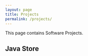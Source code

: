 ```yaml
---
layout: page
title: Projects
permalink: /projects/
---
```


This page contains Software Projects. 

<a name="Java Store"></a>

## Java Store
